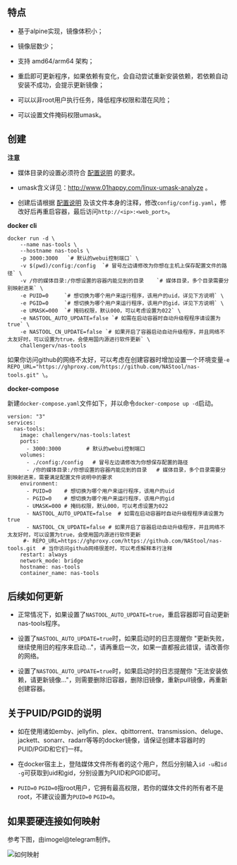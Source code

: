 ## 特点

- 基于alpine实现，镜像体积小；

- 镜像层数少；

- 支持 amd64/arm64 架构；

- 重启即可更新程序，如果依赖有变化，会自动尝试重新安装依赖，若依赖自动安装不成功，会提示更新镜像；

- 可以以非root用户执行任务，降低程序权限和潜在风险；

- 可以设置文件掩码权限umask。

## 创建

**注意**

- 媒体目录的设置必须符合 [配置说明](https://github.com/NAStool/nas-tools#%E9%85%8D%E7%BD%AE) 的要求。

- umask含义详见：http://www.01happy.com/linux-umask-analyze 。

- 创建后请根据 [配置说明](https://github.com/NAStool/nas-tools#%E9%85%8D%E7%BD%AE) 及该文件本身的注释，修改`config/config.yaml`，修改好后再重启容器，最后访问`http://<ip>:<web_port>`。

**docker cli**

```
docker run -d \
    --name nas-tools \
    --hostname nas-tools \
    -p 3000:3000   `# 默认的webui控制端口` \
    -v $(pwd)/config:/config  `# 冒号左边请修改为你想在主机上保存配置文件的路径` \
    -v /你的媒体目录:/你想设置的容器内能见到的目录    `# 媒体目录，多个目录需要分别映射进来` \
    -e PUID=0     `# 想切换为哪个用户来运行程序，该用户的uid，详见下方说明` \
    -e PGID=0     `# 想切换为哪个用户来运行程序，该用户的gid，详见下方说明` \
    -e UMASK=000  `# 掩码权限，默认000，可以考虑设置为022` \
    -e NASTOOL_AUTO_UPDATE=false `# 如需在启动容器时自动升级程程序请设置为true` \
    -e NASTOOL_CN_UPDATE=false `# 如果开启了容器启动自动升级程序，并且网络不太友好时，可以设置为true，会使用国内源进行软件更新` \
    challengerv/nas-tools
```

如果你访问github的网络不太好，可以考虑在创建容器时增加设置一个环境变量`-e REPO_URL="https://ghproxy.com/https://github.com/NAStool/nas-tools.git" \`。

**docker-compose**

新建`docker-compose.yaml`文件如下，并以命令`docker-compose up -d`启动。

```
version: "3"
services:
  nas-tools:
    image: challengerv/nas-tools:latest
    ports:
      - 3000:3000        # 默认的webui控制端口
    volumes:
      - ./config:/config   # 冒号左边请修改为你想保存配置的路径
      - /你的媒体目录:/你想设置的容器内能见到的目录   # 媒体目录，多个目录需要分别映射进来，需要满足配置文件说明中的要求
    environment: 
      - PUID=0    # 想切换为哪个用户来运行程序，该用户的uid
      - PGID=0    # 想切换为哪个用户来运行程序，该用户的gid
      - UMASK=000 # 掩码权限，默认000，可以考虑设置为022
      - NASTOOL_AUTO_UPDATE=false  # 如需在启动容器时自动升级程程序请设置为true
      - NASTOOL_CN_UPDATE=false # 如果开启了容器启动自动升级程序，并且网络不太友好时，可以设置为true，会使用国内源进行软件更新
     #- REPO_URL=https://ghproxy.com/https://github.com/NAStool/nas-tools.git  # 当你访问github网络很差时，可以考虑解释本行注释
    restart: always
    network_mode: bridge
    hostname: nas-tools
    container_name: nas-tools
```

## 后续如何更新

- 正常情况下，如果设置了`NASTOOL_AUTO_UPDATE=true`，重启容器即可自动更新nas-tools程序。

- 设置了`NASTOOL_AUTO_UPDATE=true`时，如果启动时的日志提醒你 "更新失败，继续使用旧的程序来启动..."，请再重启一次，如果一直都报此错误，请改善你的网络。

- 设置了`NASTOOL_AUTO_UPDATE=true`时，如果启动时的日志提醒你 "无法安装依赖，请更新镜像..."，则需要删除旧容器，删除旧镜像，重新pull镜像，再重新创建容器。

## 关于PUID/PGID的说明

- 如在使用诸如emby、jellyfin、plex、qbittorrent、transmission、deluge、jackett、sonarr、radarr等等的docker镜像，请保证创建本容器时的PUID/PGID和它们一样。

- 在docker宿主上，登陆媒体文件所有者的这个用户，然后分别输入`id -u`和`id -g`可获取到uid和gid，分别设置为PUID和PGID即可。

- `PUID=0` `PGID=0`指root用户，它拥有最高权限，若你的媒体文件的所有者不是root，不建议设置为`PUID=0` `PGID=0`。

## 如果要硬连接如何映射

参考下图，由imogel@telegram制作。

![如何映射](volume.png)
